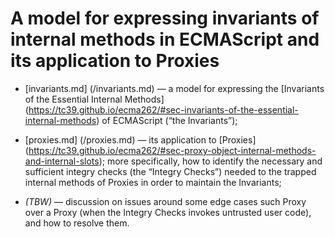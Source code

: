 # A model for expressing invariants of internal methods in ECMAScript and its application to Proxies


* [invariants.md] (/invariants.md) — a model for expressing the [Invariants of the Essential Internal Methods] (https://tc39.github.io/ecma262/#sec-invariants-of-the-essential-internal-methods) of ECMAScript (“the Invariants”);

* [proxies.md] (/proxies.md) — its application to [Proxies] (https://tc39.github.io/ecma262/#sec-proxy-object-internal-methods-and-internal-slots); more specifically, how to identify the necessary and sufficient integry checks (the “Integry Checks”) needed to the trapped internal methods of Proxies in order to maintain the Invariants;

* _(TBW)_ — discussion on issues around some edge cases such Proxy over a Proxy (when the Integry Checks invokes untrusted user code), and how to resolve them.
